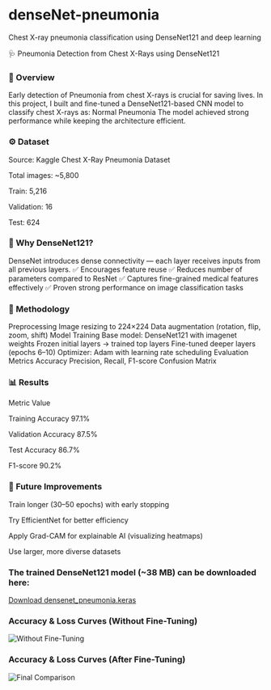 # denseNet-pneumonia
Chest X-ray pneumonia classification using DenseNet121 and deep learning



🩺 Pneumonia Detection from Chest X-Rays using DenseNet121

### 📌 Overview

Early detection of Pneumonia from chest X-rays is crucial for saving lives.
In this project, I built and fine-tuned a DenseNet121-based CNN model to classify chest X-rays as:
Normal
Pneumonia
The model achieved strong performance while keeping the architecture efficient.


### ⚙️ Dataset
Source: Kaggle Chest X-Ray Pneumonia Dataset

Total images: ~5,800

Train: 5,216

Validation: 16

Test: 624


### 🧠 Why DenseNet121?

DenseNet introduces dense connectivity — each layer receives inputs from all previous layers.
✅ Encourages feature reuse
✅ Reduces number of parameters compared to ResNet
✅ Captures fine-grained medical features effectively
✅ Proven strong performance on image classification tasks


### 🔧 Methodology

Preprocessing
Image resizing to 224×224
Data augmentation (rotation, flip, zoom, shift)
Model Training
Base model: DenseNet121 with imagenet weights
Frozen initial layers → trained top layers
Fine-tuned deeper layers (epochs 6–10)
Optimizer: Adam with learning rate scheduling
Evaluation Metrics
Accuracy
Precision, Recall, F1-score
Confusion Matrix


### 📊 Results

Metric	Value

Training Accuracy	97.1%

Validation Accuracy	87.5%

Test Accuracy	86.7%

F1-score	90.2%



### 🔮 Future Improvements

Train longer (30–50 epochs) with early stopping

Try EfficientNet for better efficiency

Apply Grad-CAM for explainable AI (visualizing heatmaps)

Use larger, more diverse datasets

### The trained DenseNet121 model (~38 MB) can be downloaded here:  
[Download densenet_pneumonia.keras](https://drive.google.com/file/d/1YEGf4MAec4UnT4Yp4G1Uz7VBCl4WG1NW/view?usp=sharing)


### Accuracy & Loss Curves (Without Fine-Tuning)
![Without Fine-Tuning](https://drive.google.com/file/d/1tDBP84alwSrDa-QbHAG9b9Zx9eY9SiSE/view?usp=drive_link)

### Accuracy & Loss Curves (After Fine-Tuning)
![Final Comparison](https://drive.google.com/file/d/1HHVMgqmPt_X86Zz7XrEzOJx7Dya_6voW/view?usp=drive_link)

